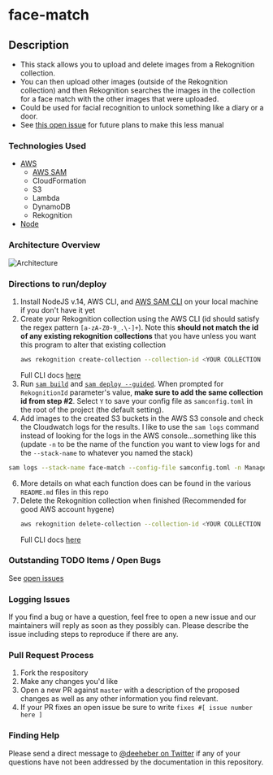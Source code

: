# face-match

## Description
- This stack allows you to upload and delete images from a Rekognition collection.
- You can then upload other images (outside of the Rekognition collection) and then Rekognition searches the images in the collection for a face match with the other images that were uploaded.
- Could be used for facial recognition to unlock something like a diary or a door.
- See [this open issue](https://github.com/deeheber/face-match/issues/16) for future plans to make this less manual

### Technologies Used
- [AWS](https://aws.amazon.com/)
  - [AWS SAM](https://aws.amazon.com/serverless/sam/)
  - CloudFormation
  - S3
  - Lambda
  - DynamoDB
  - Rekognition
- [Node](https://nodejs.org/en/)

### Architecture Overview
![Architecture](https://user-images.githubusercontent.com/12616554/142489428-4a4aa476-5dbf-41a1-96fe-b84fceabcf70.png)

### Directions to run/deploy
1. Install NodeJS v.14, AWS CLI, and [AWS SAM CLI](https://docs.aws.amazon.com/serverless-application-model/latest/developerguide/serverless-sam-cli-install.html) on your local machine if you don't have it yet
2. Create your Rekognition collection using the AWS CLI (id should satisfy the regex pattern `[a-zA-Z0-9_.\-]+`). Note this **should not match the id of any existing rekognition collections** that you have unless you want this program to alter that existing collection
    ```bash
    aws rekognition create-collection --collection-id <YOUR COLLECTION ID HERE>
    ```
    Full CLI docs [here](https://docs.aws.amazon.com/cli/latest/reference/rekognition/create-collection.html)
4. Run [`sam build`](https://docs.aws.amazon.com/serverless-application-model/latest/developerguide/sam-cli-command-reference-sam-build.html) and [`sam deploy --guided`](https://docs.aws.amazon.com/serverless-application-model/latest/developerguide/sam-cli-command-reference-sam-deploy.html). When prompted for `RekognitionId` parameter's value, **make sure to add the same collection id from step #2**. Select `Y` to save your config file as `samconfig.toml` in the root of the project (the default setting).
5. Add images to the created S3 buckets in the AWS S3 console and check the Cloudwatch logs for the results. I like to use the `sam logs` command instead of looking for the logs in the AWS console...something like this (update `-n` to be the name of the function you want to view logs for and the `--stack-name` to whatever you named the stack)
  ```bash
  sam logs --stack-name face-match --config-file samconfig.toml -n ManageCollection --tail
  ```
6. More details on what each function does can be found in the various `README.md` files in this repo
7. Delete the Rekognition collection when finished (Recommended for good AWS account hygene)
    ```bash
    aws rekognition delete-collection --collection-id <YOUR COLLECTION ID HERE>
    ```
    Full CLI docs [here](https://docs.aws.amazon.com/cli/latest/reference/rekognition/delete-collection.html)

### Outstanding TODO Items / Open Bugs
See [open issues](https://github.com/deeheber/face-match/issues)

### Logging Issues
If you find a bug or have a question, feel free to open a new issue and our maintainers will reply as soon as they possibly can. Please describe the issue including steps to reproduce if there are any.

### Pull Request Process
1. Fork the respository
2. Make any changes you'd like
3. Open a new PR against `master` with a description of the proposed changes as well as any other information you find relevant.
4. If your PR fixes an open issue be sure to write `fixes #[ issue number here ]`

### Finding Help
Please send a direct message to [@deeheber on Twitter](https://twitter.com/deeheber) if any of your questions have not been addressed by the documentation in this repository.
